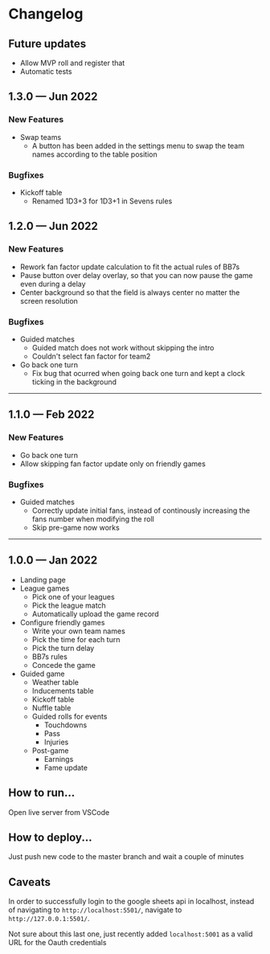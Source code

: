 # Changelog

## Future updates
- Allow MVP roll and register that
- Automatic tests

## 1.3.0 — Jun 2022

### New Features
- Swap teams
  - A button has been added in the settings menu to swap the team names according to the table position

### Bugfixes
- Kickoff table
  - Renamed 1D3+3 for 1D3+1 in Sevens rules

## 1.2.0 — Jun 2022

### New Features
- Rework fan factor update calculation to fit the actual rules of BB7s
- Pause button over delay overlay, so that you can now pause the game even during a delay
- Center background so that the field is always center no matter the screen resolution

### Bugfixes
- Guided matches
  - Guided match does not work without skipping the intro
  - Couldn't select fan factor for team2
- Go back one turn
  - Fix bug that ocurred when going back one turn and kept a clock ticking in the background

---

## 1.1.0 — Feb 2022

### New Features
- Go back one turn
- Allow skipping fan factor update only on friendly games

### Bugfixes
- Guided matches
  - Correctly update initial fans, instead of continously increasing the fans number when modifying the roll
  - Skip pre-game now works

---

## 1.0.0 — Jan 2022

- Landing page
- League games
  - Pick one of your leagues
  - Pick the league match
  - Automatically upload the game record
- Configure friendly games
  - Write your own team names
  - Pick the time for each turn
  - Pick the turn delay
  - BB7s rules
  - Concede the game
- Guided game
  - Weather table
  - Inducements table
  - Kickoff table
  - Nuffle table
  - Guided rolls for events
    - Touchdowns
    - Pass
    - Injuries
  - Post-game
    - Earnings
    - Fame update


## How to run...

Open live server from VSCode

## How to deploy...

Just push new code to the master branch and wait a couple of minutes

## Caveats

In order to successfully login to the google sheets api in localhost, instead of navigating to `http://localhost:5501/`, navigate to `http://127.0.0.1:5501/`.

Not sure about this last one, just recently added `localhost:5001` as a valid URL for the Oauth credentials